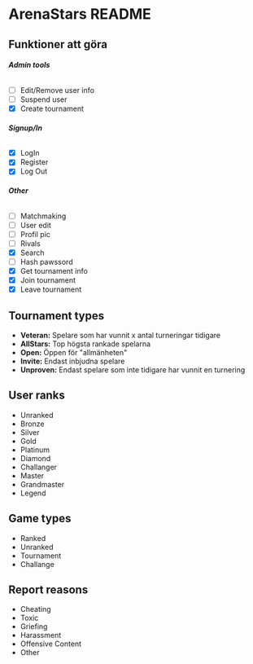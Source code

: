 # ArenaStars README

## **Funktioner att göra**
###### **Admin tools** ######
- [ ] Edit/Remove user info
- [ ] Suspend user
- [x] Create tournament

###### **Signup/In** ######
- [x] LogIn
- [x] Register
- [x] Log Out

###### **Other** ######
- [ ] Matchmaking
- [ ] User edit
- [ ] Profil pic
- [ ] Rivals
- [x] Search
- [ ] Hash pawssord
- [x] Get tournament info
- [x] Join tournament
- [x] Leave tournament

## **Tournament types**
- **Veteran:** Spelare som har vunnit x antal turneringar tidigare
- **AllStars:** Top högsta rankade spelarna 
- **Open:** Öppen för "allmänheten"
- **Invite:** Endast inbjudna spelare
- **Unproven:** Endast spelare som inte tidigare har vunnit en turnering
	
	
## **User ranks**
- Unranked
- Bronze
- Silver
- Gold
- Platinum
- Diamond
- Challanger
- Master
- Grandmaster
- Legend
	
	
## **Game types**
- Ranked
- Unranked
- Tournament
- Challange
	
	
## **Report reasons**
- Cheating
- Toxic
- Griefing
- Harassment
- Offensive Content
- Other

